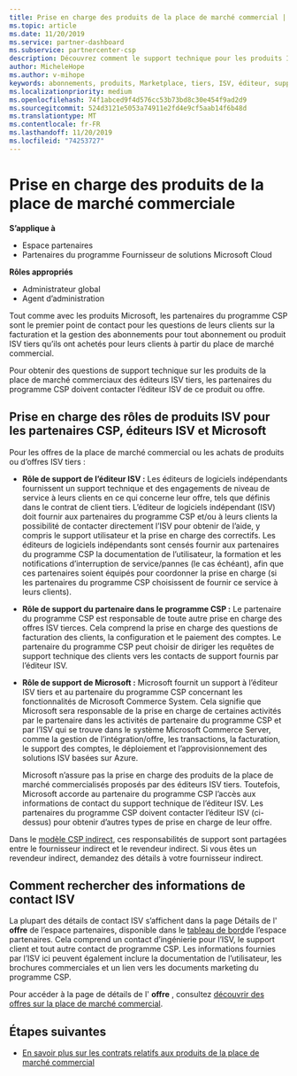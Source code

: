 ```yaml
---
title: Prise en charge des produits de la place de marché commercial | Espace partenaires
ms.topic: article
ms.date: 11/20/2019
ms.service: partner-dashboard
ms.subservice: partnercenter-csp
description: Découvrez comment le support technique pour les produits ISV tiers ou les abonnements achetés auprès de la place de marché commerciale par les partenaires du programme CSP.
author: MicheleHope
ms.author: v-mihope
keywords: abonnements, produits, Marketplace, tiers, ISV, éditeur, support, CSP
ms.localizationpriority: medium
ms.openlocfilehash: 74f1abced9f4d576cc53b73bd8c30e454f9ad2d9
ms.sourcegitcommit: 524d3121e5053a74911e2fd4e9cf5aab14f6b48d
ms.translationtype: MT
ms.contentlocale: fr-FR
ms.lasthandoff: 11/20/2019
ms.locfileid: "74253727"
---
```

# <a name="support-for-commercial-marketplace-products"></a>Prise en charge des produits de la place de marché commerciale

**S’applique à**

- Espace partenaires
- Partenaires du programme Fournisseur de solutions Microsoft Cloud

**Rôles appropriés**

- Administrateur global
- Agent d’administration

Tout comme avec les produits Microsoft, les partenaires du programme CSP sont le premier point de contact pour les questions de leurs clients sur la facturation et la gestion des abonnements pour tout abonnement ou produit ISV tiers qu’ils ont achetés pour leurs clients à partir du place de marché commercial.

Pour obtenir des questions de support technique sur les produits de la place de marché commerciaux des éditeurs ISV tiers, les partenaires du programme CSP doivent contacter l’éditeur ISV de ce produit ou offre.

## <a name="support-roles-of-isv-products-for-csp-partners-isv-publishers-and-microsoft"></a>Prise en charge des rôles de produits ISV pour les partenaires CSP, éditeurs ISV et Microsoft

Pour les offres de la place de marché commercial ou les achats de produits ou d’offres ISV tiers :

- **Rôle de support de l’éditeur ISV :** Les éditeurs de logiciels indépendants fournissent un support technique et des engagements de niveau de service à leurs clients en ce qui concerne leur offre, tels que définis dans le contrat de client tiers. L’éditeur de logiciels indépendant (ISV) doit fournir aux partenaires du programme CSP et/ou à leurs clients la possibilité de contacter directement l’ISV pour obtenir de l’aide, y compris le support utilisateur et la prise en charge des correctifs. Les éditeurs de logiciels indépendants sont censés fournir aux partenaires du programme CSP la documentation de l’utilisateur, la formation et les notifications d’interruption de service/pannes (le cas échéant), afin que ces partenaires soient équipés pour coordonner la prise en charge (si les partenaires du programme CSP choisissent de fournir ce service à leurs clients).

- **Rôle de support du partenaire dans le programme CSP :** Le partenaire du programme CSP est responsable de toute autre prise en charge des offres ISV tierces. Cela comprend la prise en charge des questions de facturation des clients, la configuration et le paiement des comptes. Le partenaire du programme CSP peut choisir de diriger les requêtes de support technique des clients vers les contacts de support fournis par l’éditeur ISV.

- **Rôle de support de Microsoft :** Microsoft fournit un support à l’éditeur ISV tiers et au partenaire du programme CSP concernant les fonctionnalités de Microsoft Commerce System. Cela signifie que Microsoft sera responsable de la prise en charge de certaines activités par le partenaire dans les activités de partenaire du programme CSP et par l’ISV qui se trouve dans le système Microsoft Commerce Server, comme la gestion de l’intégration/offre, les transactions, la facturation, le support des comptes, le déploiement et l’approvisionnement des solutions ISV basées sur Azure.

    Microsoft n’assure pas la prise en charge des produits de la place de marché commercialisés proposés par des éditeurs ISV tiers. Toutefois, Microsoft accorde au partenaire du programme CSP l’accès aux informations de contact du support technique de l’éditeur ISV. Les partenaires du programme CSP doivent contacter l’éditeur ISV (ci-dessus) pour obtenir d’autres types de prise en charge de leur offre.

Dans le [modèle CSP indirect](csp-overview.md#indirect-model), ces responsabilités de support sont partagées entre le fournisseur indirect et le revendeur indirect. Si vous êtes un revendeur indirect, demandez des détails à votre fournisseur indirect.

## <a name="how-to-find-isv-contact-information"></a>Comment rechercher des informations de contact ISV

La plupart des détails de contact ISV s’affichent dans la page Détails de l' **offre** de l’espace partenaires, disponible dans le [tableau de bord](https://partner.microsoft.com/dashboard)de l’espace partenaires. Cela comprend un contact d’ingénierie pour l’ISV, le support client et tout autre contact de programme CSP. Les informations fournies par l’ISV ici peuvent également inclure la documentation de l’utilisateur, les brochures commerciales et un lien vers les documents marketing du programme CSP.

Pour accéder à la page de détails de l' **offre** , consultez [découvrir des offres sur la place de marché commercial](csp-commercial-marketplace-discover.md#view-marketplace-offers-in-partner-center).

## <a name="next-steps"></a>Étapes suivantes

- [En savoir plus sur les contrats relatifs aux produits de la place de marché commercial](csp-commercial-marketplace-contracting.md)
